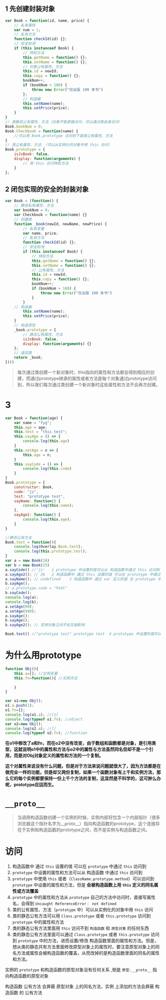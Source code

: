 ## 1 先创建封装对象
```javascript
var Book = function(id, name, price) {
    // 私有属性
    var num = 1;
    // 私有方法
    function checkId(id) {};
    // 安全检测
    if (this instanceof Book) {
        // 特权方法
        this.getName = function() {};
        this.setName = function() {};
        // 对象公有属性、方法
        this.id = newId;
        this.copy = function() {};
        bookNum++;
        if (bookNum > 100) {
            throw new Error("仅出版 100 本书")
        };
        // 构造器
        this.setName(name);
        this.setPrice(price);
    }
}
// 类静态公有属性、方法（对象不能直接访问，可以通过类自身访问）
Book.bookNum = 0;
Book.Checkbook = function(name) {
    //可以用 Book.prototype 访问到下面类公有属性、方法
}
// 类公有属性、方法 （可以从实例化的对象中用 this 访问）
Book.prototype = {
    isJsBook: false,
    display: function(arguments) {
        // 用 this 访问特权方法
    }
};

```


## 2 闭包实现的安全的封装对象
```javascript
var Book = (function() {
    // 静态私有属性、方法
    var bookNum = 0;
    var Checkbook = function(name) {}
    // 创建类
    function _book(newId, newName, newPrice) {
        // 私有变量
        var name, price;
        // 私有方法
        function checkId(id) {};
        // 安全检测
        if (this instanceof Book) {
            // 特权方法
            this.getName = function() {};
            this.setName = function() {};
            // 公有属性、方法
            this.id = newId;
            this.copy = function() {};
            bookNum++;
            if (bookNum > 100) {
                throw new Error("仅出版 100 本书")
            }
        }
    // 构造器
        this.setName(name);
        this.setPrice(price);
    }
    // 构造原型
    _book.prototype = {
        // 静态公有属性、方法
        isJsBook: false,
        display: function(arguments) {}
    };
    // 返回类
    return _book;
})()
```

> 每次通过类创建一个新对象时，this指向的属性和方法都会得到相应的创建，而通过prototype继承的属性或者方法是每个对象通过prototype访问到，所以我们每次通过类创建一个新对象时这些属性和方法不会再次创建。

# 3
```javascript
var Book = function(age) {
    var name = "fyg";
    this.age = age;
    this.test = "this test";
    this.sayAge = () => {
        console.log(this.age)
    }
    this.setAge = n => {
        this.age = n;
    }
    this.sayCode = () => {
        console.log(this.code)
    }
}
Book.prototype = {
    constructor: Book,
    code: "js",
    test: "prototype test",
    sayName: function() {
        console.log(this.name);
    },
    sayAge2: function() {
        console.log(this.age);
    }
}

//静态公有方法
Book.test = function(){
    console.log(Overlay.Book.test);
    console.log(this.prototype.test);
}
var a = new Book(26)
var b = new Book(25)
a.sayCode() //'js'   1 prototype 中设置的值可以从 构造函数中通过 this 访问到
a.sayAge2(); // 26   2 构造函数中 通过 this 设置的值 可以在 prototype 中通过 this 访问到
a.sayName(); // undefined    3 构造函数中 通过 var 定义的值 在 prototype 中访问不到
b.sayAge();
// a.prototype.code = "html"
b.sayCode();
console.log(a);
console.log(b);
a.setAge(99);
a.setAge(999);
a.sayAge();
b.sayAge();
b.sayAge2(); // 实例对象之间不会互相影响

Book.test() //"prototype test" prototype test  4 prototype 中设置的值可以从静态公有方法中用 this.prototype 访问到
```
# 为什么用prototype
```javascript
function Obj(){
    this.a=[]; //实例变量
    this.fn=function(){ //实例方法
        
    }
}

var o1=new Obj();
o1.a.push(1);
o1.fn={};
console.log(o1.a); //[1]
console.log(typeof o1.fn); //object
var o2=new Obj();
console.log(o2.a); //[]
console.log(typeof o2.fn); //function
```
**在o1中修改了a和fn，而在o2中没有改变，由于数组和函数都是对象，是引用类型，这就说明o1中的属性和方法与o2中的属性与方法虽然同名但却不是一个引用，而是对Obj对象定义的属性和方法的一个复制。**

**这个对属性来说没有什么问题，但是对于方法来说问题就很大了，因为方法都是在做完全一样的功能，但是却又两份复制，如果一个函数对象有上千和实例方法，那么它的每个实例都要保持一份上千个方法的复制，这显然是不科学的，这可肿么办呢，prototype应运而生。**


# `__proto__`

> 当调用构造函数创建一个实例的时候，实例内部将包含一个内部指针（很多浏览器这个指针名字为__proto__）指向构造函数的prototype，这个连接存在于实例和构造函数的prototype之间，而不是实例与构造函数之间。


# 访问
1. 构造函数中 通过 `this` 设置的值 可以在 `prototype` 中通过 `this` 访问到
2. `prototype` 中设置的属性和方法可以从 构造函数 中通过 `this` 访问到
3. `prototype` 中使用  `this` 或者（`ClassName.prototype.method`）可以访问到 `prototype` 中设置的属性和方法，但是 **会被构造函数上用 `this` 定义的同名属性或方法覆盖**
4. `prototype` 中的属性和方法从 `prototype` 自己的方法中访问时，直接写属性名，会得到 `Uncaught ReferenceError： not defined`
5. 类的公有属性、方法（`prototype` 中）可以从实例化的对象中用 `this` 访问
6. 类的静态公有方法可以用 `Class.prototype` 或者  `this.prototype` 访问到 `prototype` 中的属性和方法
7. 类的静态公有方法里面用 `this` 访问不到 `构造函数` 和 `原型对象` 的任何东西
8. 类的静态公有方法里面可以通过  `Class.prototype` 或者  `this.prototype` 访问到 `prototype` 中的方法，进而设置/修改 构造函数里面的属性和方法。但是，想从类的静态共有方法里面修改原型对象上的属性时，要注意原型对象上的同名方法或属性会被构造函数的覆盖，从而改掉的是构造函数里面的同名的属性和方法。


实例的 `prototype` 和构造函数的原型对象没有任何关系 ,倒是 `原型.__proto__` 指向构造函数的原型对象

构造函数 公有方法 会屏蔽 原型对象 上的同名方法，实例 上添加的方法会屏蔽 构造函数 的 公有方法